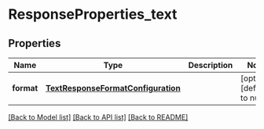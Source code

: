 # ResponseProperties_text
## Properties

| Name | Type | Description | Notes |
|------------ | ------------- | ------------- | -------------|
| **format** | [**TextResponseFormatConfiguration**](TextResponseFormatConfiguration.md) |  | [optional] [default to null] |

[[Back to Model list]](../README.md#documentation-for-models) [[Back to API list]](../README.md#documentation-for-api-endpoints) [[Back to README]](../README.md)

